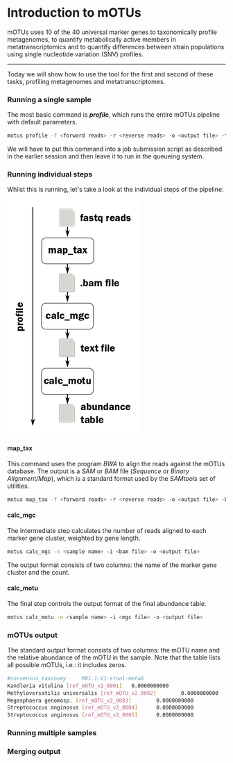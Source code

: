 # Introduction to mOTUs
mOTUs uses 10 of the 40 universal marker genes to taxonomically profile metagenomes, to quantify metabolically active members in metatranscriptomics and to quantify differences between strain populations using single nucleotide variation (SNV) profiles.

---

Today we will show how to use the tool for the first and second of these tasks, profiling metagenomes and metatranscriptomes.

### Running a single sample
The most basic command is ***profile***, which runs the entire mOTUs pipeline with default parameters.
```bash
motus profile -f <forward reads> -r <reverse reads> -o <output file> -t <no. threads>
```
We will have to put this command into a job submission script as described in the earlier session and then leave it to run in the queueing system.

### Running individual steps
Whilst this is running, let's take a look at the individual steps of the pipeline:

![motus_profile](/images/motus_profile.png)

#### map_tax
This command uses the program *BWA* to align the reads against the mOTUs database. The output is a *SAM* or *BAM* file (*Sequence* or *Binary Alignment/Map*), which is a standard format used by the *SAMtools* set of utilities.
```bash
motus map_tax -f <forward reads> -r <reverse reads> -o <output file> -b -t <no. threads>
```

#### calc_mgc
The intermediate step calculates the number of reads aligned to each marker gene cluster, weighted by gene length.
```bash
motus calc_mgc -n <sample name> -i <bam file> -o <output file>
```
The output format consists of two columns: the name of the marker gene cluster and the count.

#### calc_motu
The final step controls the output format of the final abundance table.
```bash
motus calc_motu -n <sample name> -i <mgc file> -o <output file>
```

### mOTUs output
The standard output format consists of two columns: the mOTU name and the relative abundance of the mOTU in the sample. Note that the table lists all possible mOTUs, i.e.: it includes zeros.
```bash
#consensus_taxonomy     M01.1-V1-stool-metaG
Kandleria vitulina [ref_mOTU_v2_0001]   0.0000000000
Methyloversatilis universalis [ref_mOTU_v2_0002]        0.0000000000
Megasphaera genomosp. [ref_mOTU_v2_0003]        0.0000000000
Streptococcus anginosus [ref_mOTU_v2_0004]      0.0000000000
Streptococcus anginosus [ref_mOTU_v2_0005]      0.0000000000
```

### Running multiple samples

### Merging output
